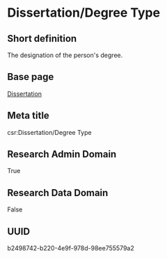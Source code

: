# Dissertation/Degree Type
## Short definition
The designation of the person's degree.
## Base page
[Dissertation](../../Objects/Dissertation.md)
## Meta title
csr:Dissertation/Degree Type
## Research Admin Domain
True
## Research Data Domain
False
## UUID
b2498742-b220-4e9f-978d-98ee755579a2
